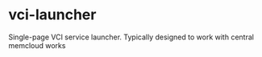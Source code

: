 # vci-launcher
Single-page VCI service launcher. Typically designed to work with central memcloud works
